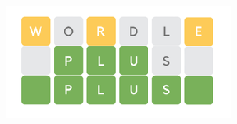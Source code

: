 <p align="center">
<img src ="https://github.com/ac-ayan/image-assets/blob/master/wordle-plus-plus.png" alt="project-image" >
</p>
